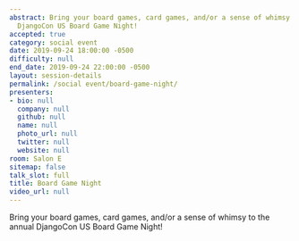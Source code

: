 ```yaml
---
abstract: Bring your board games, card games, and/or a sense of whimsy to the annual
  DjangoCon US Board Game Night!
accepted: true
category: social event
date: 2019-09-24 18:00:00 -0500
difficulty: null
end_date: 2019-09-24 22:00:00 -0500
layout: session-details
permalink: /social event/board-game-night/
presenters:
- bio: null
  company: null
  github: null
  name: null
  photo_url: null
  twitter: null
  website: null
room: Salon E
sitemap: false
talk_slot: full
title: Board Game Night
video_url: null
---
```


Bring your board games, card games, and/or a sense of whimsy to the annual DjangoCon US Board Game Night!